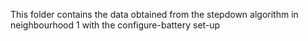 This folder contains the data obtained from the stepdown algorithm in neighbourhood 1 with the configure-battery set-up
